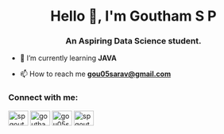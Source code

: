 <h1 align="center">Hello 👋, I'm Goutham S P</h1>
<h3 align="center">An Aspiring Data Science student.</h3>

- 🌱 I’m currently learning **JAVA**

- 📫 How to reach me **gou05sarav@gmail.com**

<h3 align="left">Connect with me:</h3>
<p align="left">
<a href="https://linkedin.com/in/spgoutham" target="blank"><img align="center" src="https://raw.githubusercontent.com/rahuldkjain/github-profile-readme-generator/master/src/images/icons/Social/linked-in-alt.svg" alt="spgoutham" height="30" width="40" /></a>
<a href="https://instagram.com/gouthamsp03" target="blank"><img align="center" src="https://raw.githubusercontent.com/rahuldkjain/github-profile-readme-generator/master/src/images/icons/Social/instagram.svg" alt="gouthamsp03" height="30" width="40" /></a>
<a href="https://www.hackerrank.com/gou05sarav" target="blank"><img align="center" src="https://raw.githubusercontent.com/rahuldkjain/github-profile-readme-generator/master/src/images/icons/Social/hackerrank.svg" alt="gou05sarav" height="30" width="40" /></a>
<a href="https://www.leetcode.com/spgoutham" target="blank"><img align="center" src="https://raw.githubusercontent.com/rahuldkjain/github-profile-readme-generator/master/src/images/icons/Social/leet-code.svg" alt="spgoutham" height="30" width="40" /></a>

</p>
